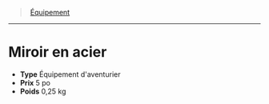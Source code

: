 ﻿---
!EquipmentItem
Type: Équipement d'aventurier
Price: 5 po
Weight: 0,25 kg
Id: equipment_hd.md#miroir-en-acier
ParentLink: equipment_hd.md#Équipement
Name: Miroir en acier
ParentName: Équipement
NameLevel: 1
Attributes:
  Name: Miroir en acier
  Markdown: >+
    # <!--Name-->Miroir en acier<!--/Name-->


    - **Type** <!--Type-->Équipement d'aventurier<!--/Type-->

    - **Prix** <!--Price-->5 po<!--/Price-->

    - **Poids** <!--Weight-->0,25 kg<!--/Weight-->

  Type: Équipement d'aventurier
  Price: 5 po
  Weight: 0,25 kg
AttributesDictionary: >+
  Name: Miroir en acier

  Markdown: >+

    # <!--Name-->Miroir en acier<!--/Name-->





    - **Type** <!--Type-->Équipement d'aventurier<!--/Type-->



    - **Prix** <!--Price-->5 po<!--/Price-->



    - **Poids** <!--Weight-->0,25 kg<!--/Weight-->



  Type: Équipement d'aventurier

  Price: 5 po

  Weight: 0,25 kg

---
> [Équipement](hd_equipment.md)

---

# Miroir en acier

- **Type** Équipement d'aventurier
- **Prix** 5 po
- **Poids** 0,25 kg

